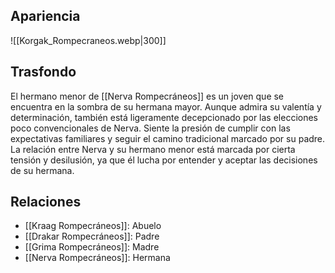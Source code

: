 ## Apariencia
![[Korgak_Rompecraneos.webp|300]]

## Trasfondo
El hermano menor de [[Nerva Rompecráneos]] es un joven que se encuentra en la sombra de su hermana mayor. Aunque admira su valentía y determinación, también está ligeramente decepcionado por las elecciones poco convencionales de Nerva. Siente la presión de cumplir con las expectativas familiares y seguir el camino tradicional marcado por su padre. La relación entre Nerva y su hermano menor está marcada por cierta tensión y desilusión, ya que él lucha por entender y aceptar las decisiones de su hermana.
## Relaciones
- [[Kraag Rompecráneos]]: Abuelo
- [[Drakar Rompecráneos]]: Padre
- [[Grima Rompecráneos]]: Madre
- [[Nerva Rompecráneos]]: Hermana
